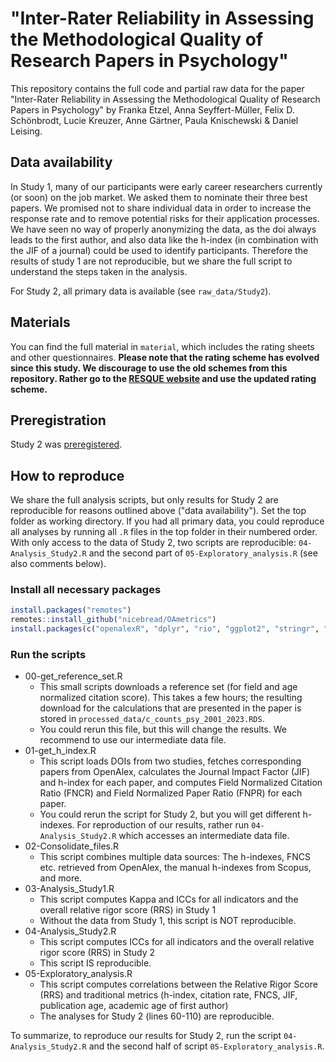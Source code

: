 # "Inter-Rater Reliability in Assessing the Methodological Quality of Research Papers in Psychology"

This repository contains the full code and partial raw data for the paper "Inter-Rater Reliability in Assessing the Methodological Quality of Research Papers in Psychology" by Franka Etzel, Anna Seyffert-Müller, Felix D. Schönbrodt, Lucie Kreuzer, Anne Gärtner, Paula Knischewski & Daniel Leising.

## Data availability

In Study 1, many of our participants were early career researchers currently (or soon) on the job market. We asked them to nominate their three best papers. We promised not to share individual data in order to increase the response rate and to remove potential risks for their application processes. We have seen no way of properly anonymizing the data, as the doi always leads to the first author, and also data like the h-index (in combination with the JIF of a journal) could be used to identify participants. Therefore the results of study 1 are not reproducible, but we share the full script to understand the steps taken in the analysis. 

For Study 2, all primary data is available (see `raw_data/Study2`).

## Materials

You can find the full material in `material`, which includes the rating sheets and other questionnaires.
**Please note that the rating scheme has evolved since this study. We discourage to use the old schemes from this repository. Rather go to the [RESQUE website](https://nicebread.github.io/RESQUE/) and use the updated rating scheme.**

## Preregistration

Study 2 was [preregistered](preregistration/Preregistration%20Study%202.pdf).

## How to reproduce

We share the full analysis scripts, but only results for Study 2 are reproducible for reasons outlined above ("data availability").
Set the top folder as working directory. If you had all primary data, you could reproduce all analyses by running all `.R` files in the top folder in their numbered order. With only access to the data of Study 2, two scripts are reproducible: `04-Analysis_Study2.R` and the second part of `05-Exploratory_analysis.R` (see also comments below).

### Install all necessary packages

```R 
install.packages("remotes")
remotes::install_github("nicebread/OAmetrics")
install.packages(c("openalexR", "dplyr", "rio", "ggplot2", "stringr", "DescTools", "psych", "openxlsx", "tidyr", "tidyverse", "irr", "psy", "Rfast", "Hmisc", "flextable", "officer", "scipub", "robustbase"))
```

### Run the scripts

- 00-get_reference_set.R
  - This small scripts downloads a reference set (for field and age normalized citation score). This takes a few hours; the resulting download for the calculations that are presented in the paper is stored in `processed_data/c_counts_psy_2001_2023.RDS`.
  - You could rerun this file, but this will change the results. We recommend to use our intermediate data file.
- 01-get_h_index.R
  - This script loads DOIs from two studies, fetches corresponding papers from OpenAlex, calculates the Journal Impact Factor (JIF) and h-index for each paper, and computes Field Normalized Citation Ratio (FNCR) and Field Normalized Paper Ratio (FNPR) for each paper.
  - You could rerun the script for Study 2, but you will get different h-indexes. For reproduction of our results, rather run `04-Analysis_Study2.R` which accesses an intermediate data file.
- 02-Consolidate_files.R
  - This script combines multiple data sources: The h-indexes, FNCS etc. retrieved from OpenAlex, the manual h-indexes from Scopus, and more.
- 03-Analysis_Study1.R
  - This script computes Kappa and ICCs for all indicators and the overall relative rigor score (RRS) in Study 1
  - Without the data from Study 1, this script is NOT reproducible.
- 04-Analysis_Study2.R
  - This script computes ICCs for all indicators and the overall relative rigor score (RRS) in Study 2
  - This script IS reproducible.
- 05-Exploratory_analysis.R
  - This script computes correlations between the Relative Rigor Score (RRS) and traditional metrics (h-index, citation rate, FNCS, JIF, publication age, academic age of first author)
  - The analyses for Study 2 (lines 60-110) are reproducible.

To summarize, to reproduce our results for Study 2, run the script `04-Analysis_Study2.R` and the second half of script `05-Exploratory_analysis.R`.
